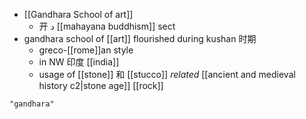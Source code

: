 - [[Gandhara School of art]]
	- 开 د [[mahayana buddhism]] sect
- gandhara school of [[art]] flourished during kushan 时期
	- greco-[[rome]]an style
	- in NW 印度 [[india]]
	- usage of [[stone]] 和 [[stucco]] _related_ [[ancient and medieval history c2|stone age]] [[rock]]

```query 2021-09-28 18:16
"gandhara"
```